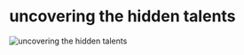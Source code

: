 # uncovering the hidden talents

![uncovering the hidden talents](https://firebasestorage.googleapis.com/v0/b/knowledge-01.appspot.com/o/hero.webp?alt=media&token=8cbcb7d0-4cc6-441d-9074-5c4c21189810)
